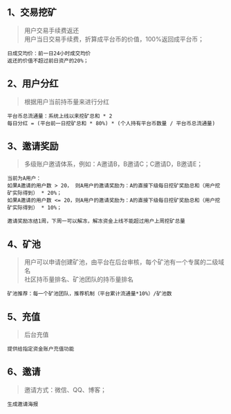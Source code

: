 
## 1、交易挖矿
> 用户交易手续费返还<br/>
用户当日交易手续费，折算成平台币的价值，100%返回成平台币；	
```
日成交均价：前一日24小时成交均价	
返还的价值不超过前日资产的20%；
```

## 2、用户分红
> 根据用户当前持币量来进行分红
```
平台币总流通量：系统上线以来挖矿总和 * 2
每日分红 = (平台前一日挖矿总和 * 80%) * (个人持有平台币数量 / 平台币总流通量)
```
	
## 3、邀请奖励
> 多级账户邀请体系，例如：A邀请B，B邀请C；C邀请D，B邀请E；
``` 
当前为A用户：
如果A邀请的用户数 > 20， 则A用户的邀请奖励为：A的直接下级每日挖矿奖励总和（用户挖矿实际得到） * 20%；
如果A邀请的用户数 <= 20，则A用户的邀请奖励为：A的直接下级每日挖矿奖励总和（用户挖矿实际得到） * 10%；

邀请奖励冻结1周，下周一可以解冻，解冻资金上线不能超过用户上周挖矿总量
```

## 4、矿池
> 用户可以申请创建矿池，由平台在后台审核，每个矿池有一个专属的二级域名<br/>
社区持币量排名、矿池团队的持币量排名
```
矿池推荐：每一个矿池团队，推荐机制（平台累计流通量*10%）/矿池数
```
	
## 5、充值
> 后台充值
``` 
提供给指定资金账户充值功能
```

## 6、邀请
> 邀请方式：微信、QQ、博客；	
```
生成邀请海报
```
